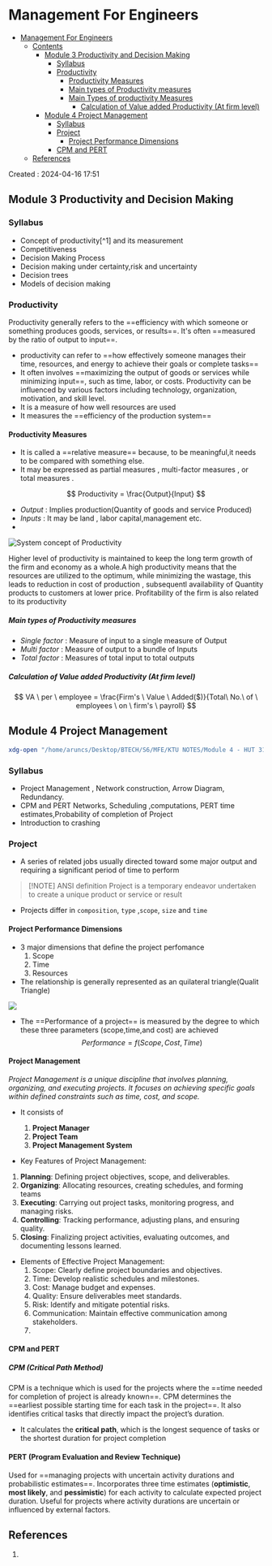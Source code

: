 # Management For Engineers

<!--toc:start-->
- [Management For Engineers](#management-for-engineers)
  - [Contents](#contents)
    - [Module 3 Productivity and Decision Making](#module-3-productivity-and-decision-making)
      - [Syllabus](#syllabus)
      - [Productivity](#productivity)
        - [Productivity Measures](#productivity-measures)
        - [Main types of Productivity measures](#main-types-of-productivity-measures)
        - [Main Types of productivity Measures](#main-types-of-productivity-measures)
          - [Calculation of Value added Productivity (At firm level)](#calculation-of-value-added-productivity-at-firm-level)
    - [Module 4 Project Management](#module-4-project-management)
      - [Syllabus](#syllabus)
      - [Project](#project)
        - [Project Performance Dimensions](#project-performance-dimensions)
      - [CPM and PERT](#cpm-and-pert)
  - [References](#references)
<!--toc:end-->

Created : 2024-04-16 17:51



## Module 3 Productivity and Decision Making

### Syllabus

- Concept of productivity[^1] and its measurement
- Competitiveness
- Decision Making Process
- Decision making under certainty,risk and uncertainty 
- Decision trees 
- Models of decision making
### Productivity 
Productivity generally refers to the ==efficiency with which someone or something produces goods, services, or results==. It's often ==measured by the ratio of output to input==.
- productivity can refer to ==how effectively someone manages their time, resources, and energy to achieve their goals or complete tasks==
- It often involves ==maximizing the output of goods or services while minimizing input==, such as time, labor, or costs. Productivity can be influenced by various factors including technology, organization, motivation, and skill level.
- It is a measure of how well resources are used
- It measures the ==efficiency of the production system==
#### Productivity Measures
- It is called a ==relative measure== because, to be meaningful,it needs to be compared with something else.
- It may be expressed as partial measures , multi-factor measures , or total measures .

$$
Productivity = \frac{Output}{Input}
$$
-  *Output* : Implies production(Quantity of goods and service Produced)
- *Inputs* : It may be land , labor capital,management etc.
- 
![System concept of Productivity](System%20concept%20of%20Productivity.canvas)

Higher level of productivity is maintained to keep the long term growth of the firm and economy as a whole.A high productivity means that the resources are utilized to the optimum, while minimizing the wastage, this leads to reduction in cost of production , subsequentl availability of Quantity products to customers at lower price. Profitability of the firm is also related to its productivity

##### Main types of Productivity measures 
- *Single factor* : Measure of input to a single measure of Output
- *Multi factor* : Measure of output to a bundle of Inputs
- *Total factor* : Measures of total input to total outputs

##### Calculation of Value added Productivity (At firm level)
$$
VA \ per \ employee = \frac{Firm's \ Value  \ Added($)}{Total\ No.\ of \ employees \ on \ firm's \ payroll}
$$




## Module 4 Project Management
```bash
xdg-open "/home/aruncs/Desktop/BTECH/S6/MFE/KTU NOTES/Module 4 - HUT 310 -Ktunotes.in (1).pdf" &>/dev/null
```

### Syllabus

- Project Management , Network construction, Arrow Diagram, Redundancy.
- CPM and PERT Networks, Scheduling ,computations, PERT time estimates,Probability of completion of Project 
- Introduction to crashing

### Project 
- A series of related jobs usually directed toward some major output and requiring a significant period of time to perform

> [!NOTE] ANSI definition
> Project is a temporary endeavor undertaken to create a unique product or service or result 

- Projects differ in `composition`, `type` ,`scope`, `size` and `time`

#### Project Performance Dimensions
- 3 major dimensions that define the project perfomance
  1. Scope 
  2. Time
  3. Resources
- The relationship is generally represented as an quilateral triangle(Qualit Triangle)


![](Pasted%20image%2020240417010147.png)

- The ==Performance of a project== is measured by the degree to which these three parameters (scope,time,and cost) are achieved
$$
Performance = f(Scope,Cost,Time)
$$

#### Project Management
*Project Management is a unique discipline that involves planning, organizing, and executing projects. It focuses on achieving specific goals within defined constraints such as time, cost, and scope.*

- It consists of 
  1. **Project Manager**
  3. **Project Team**
  3. **Project Management System**

- Key Features of Project Management:
 1. **Planning**: Defining project objectives, scope, and deliverables.
 2. **Organizing**: Allocating resources, creating schedules, and forming teams
 3. **Executing**: Carrying out project tasks, monitoring progress, and managing risks.
 4. **Controlling**: Tracking performance, adjusting plans, and ensuring quality.
 5. **Closing**: Finalizing project activities, evaluating outcomes, and documenting lessons learned.
- Elements of Effective Project Management:
	1. Scope: Clearly define project boundaries and objectives.
	2. Time: Develop realistic schedules and milestones.
	3. Cost: Manage budget and expenses.
	4. Quality: Ensure deliverables meet standards.
	5. Risk: Identify and mitigate potential risks.
	6. Communication: Maintain effective communication among stakeholders.
	7. 
#### CPM and PERT

##### CPM (Critical Path Method)
CPM is a technique which is used for the projects where the ==time needed for completion of project is already known==. CPM determines the ==earliest possible starting time for each task in the project==. It also identifies critical tasks that directly impact the project’s duration. 
- It calculates the **critical path**, which is the longest sequence of tasks or the shortest duration for project completion
#### **PERT (Program Evaluation and Review Technique)**
Used for ==managing projects with uncertain activity durations and probabilistic estimates==. Incorporates three time estimates (**optimistic**, **most likely**, and **pessimistic**) for each activity to calculate expected project duration. Useful for projects where activity durations are uncertain or influenced by external factors.





## References
1. 
